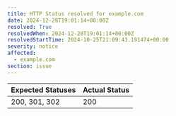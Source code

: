 ```yaml
---
title: HTTP Status resolved for example.com
date: 2024-12-28T19:01:14+00:00Z
resolved: True
resolvedWhen: 2024-12-28T19:01:14+00:00Z
resolvedStartTime: 2024-10-25T21:09:43.191474+00:00
severity: notice
affected:
  - example.com
section: issue
---
```


| Expected Statuses | Actual Status  |
|-------------------|----------------|
| 200, 301, 302 | 200 |
